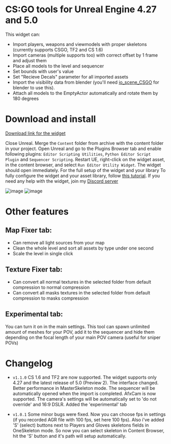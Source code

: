 # CS:GO tools for Unreal Engine 4.27 and 5.0

This widget can:
- Import players, weapons and viewmodels with proper skeletons (currently supports CSGO, TF2 and CS 1.6)
- Import cameras (multiple supports too) with correct offset by 1 frame and adjust them
- Place all models to the level and sequencer
- Set bounds with user's value
- Set "Recieve Decals" parameter for all imported assets
- Import the visibility data from blender (you'll need [io_scene_CSGO](https://github.com/adenexvfx/io_scene_CSGO) for blender to use this).
- Attach all models to the EmptyActor automatically and rotate them by 180 degrees

# Download and install
[Download link for the widget](https://github.com/adenexvfx/CSGOtools/releases/download/v1.1.0/CSGOtools.zip)

Close Unreal. Merge the ```Content``` folder from archive with the content folder in your project. Open Unreal and go to the Plugins Browser tab and enable following plugins: ```Editor Scripting Utilities```, ```Python Editor Script Plugin``` and ```Sequencer Scripting```. Restart UE, right-click on the widget asset, in the content browser, and select ```Run Editor Utility Widget```. The widget should open immediately. For the full setup of the widget and your library 
To fully configure the widget and your asset library, follow [this tutorial](https://youtu.be/9r7T2mFlLV4). If you need any help with the widget, join my [Discord server](https://discord.gg/CqCHkUCpxq)

![image](https://i.imgur.com/aDJ8SuNl.png)
![image](https://user-images.githubusercontent.com/93075018/145672504-1a949cab-4518-4cc1-8443-339a22fbce4d.png)

# Other features
## Map Fixer tab:
- Can remove all light sources from your map
- Clean the whole level and sort all assets by type under one second
- Scale the level in single click

## Texture Fixer tab:
- Can convert all normal textures in the selected folder from default compression to normal compression
- Can convert all masks textures in the selected folder from default compression to masks compression

## Experimental tab:
You can turn it on in the main settings. This tool can spawn unlimited amount of meshes for your POV, add it to the sequencer and hide them depending on the focal length of your main POV camera (useful for sniper POVs)

# Changelog

- ```v1.1.0```
CS 1.6 and TF2 are now supported.  The widget supports only 4.27 and the latest release of 5.0 (Preview 2). The interface changed.  Better performance in MasterSkeleton mode. The sequencer will be automatically opened when the import is completed. AfxCam is now supported. The camera's settings will be automatically set to 'do not override' and 16:9 DSLR. Added the 'experimental' tab

- ```v1.0.1```
Some minor bugs were fixed. Now you can choose fps in settings (if you recorded AGR file with 100 fps, set here 100 fps). Also i've added 'S' (select) buttons next to Players and Gloves skeletons fields in OneSkeleton mode. So now you can select skeleton in Content Browser, hit the 'S' button and it's path will setup automatically.
